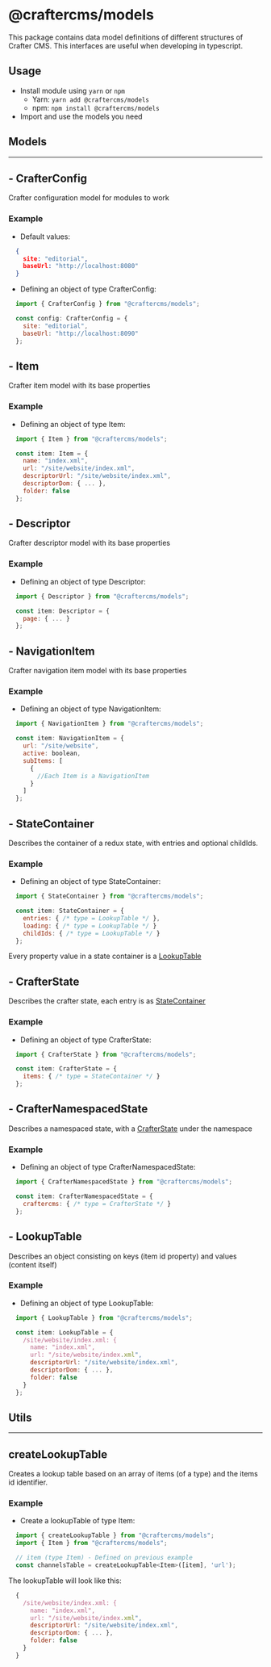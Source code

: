 # @craftercms/models

This package contains data model definitions of different structures of Crafter CMS. This interfaces are useful when developing in typescript.

## Usage

- Install module using `yarn` or `npm`
  - Yarn: `yarn add @craftercms/models`
  - npm: `npm install @craftercms/models`
- Import and use the models you need

## Models
---

## - CrafterConfig
Crafter configuration model for modules to work

### Example

- Default values:

```json
  {
    site: "editorial",
    baseUrl: "http://localhost:8080"
  }
```

- Defining an object of type CrafterConfig:

```js
  import { CrafterConfig } from "@craftercms/models";

  const config: CrafterConfig = {
    site: "editorial",
    baseUrl: "http://localhost:8090"
  };
```

## - Item
Crafter item model with its base properties

### Example

- Defining an object of type Item:

```js
  import { Item } from "@craftercms/models";

  const item: Item = {
    name: "index.xml",
    url: "/site/website/index.xml",
    descriptorUrl: "/site/website/index.xml",
    descriptorDom: { ... },
    folder: false
  };
```

## - Descriptor
Crafter descriptor model with its base properties

### Example

- Defining an object of type Descriptor:

```js
  import { Descriptor } from "@craftercms/models";

  const item: Descriptor = {
    page: { ... }
  };
```

## - NavigationItem
Crafter navigation item model  with its base properties

### Example

- Defining an object of type NavigationItem:

```js
  import { NavigationItem } from "@craftercms/models";

  const item: NavigationItem = {
    url: "/site/website",
    active: boolean,
    subItems: [
      {
        //Each Item is a NavigationItem
      }
    ]
  };
```

## - StateContainer
Describes the container of a redux state, with entries and optional childIds.

### Example

- Defining an object of type StateContainer:

```js
  import { StateContainer } from "@craftercms/models";

  const item: StateContainer = {
    entries: { /* type = LookupTable */ },
    loading: { /* type = LookupTable */ }
    childIds: { /* type = LookupTable */ }
  };
```

Every property value in a state container is a [LookupTable](#lookupTable)

## - CrafterState
Describes the crafter state, each entry is as [StateContainer](#stateContainer)

### Example

- Defining an object of type CrafterState:

```js
  import { CrafterState } from "@craftercms/models";

  const item: CrafterState = {
    items: { /* type = StateContainer */ }
  };
```

## - CrafterNamespacedState
Describes a namespaced state, with a [CrafterState](#CrafterState) under the namespace

### Example

- Defining an object of type CrafterNamespacedState:

```js
  import { CrafterNamespacedState } from "@craftercms/models";

  const item: CrafterNamespacedState = {
    craftercms: { /* type = CrafterState */ }
  };
```

## - LookupTable
Describes an object consisting on keys (item id property) and values (content itself)

### Example

- Defining an object of type LookupTable:

```js
  import { LookupTable } from "@craftercms/models";

  const item: LookupTable = {
    /site/website/index.xml: {
      name: "index.xml",
      url: "/site/website/index.xml",
      descriptorUrl: "/site/website/index.xml",
      descriptorDom: { ... },
      folder: false
    }
  };
```

## Utils
---

## createLookupTable
Creates a lookup table based on an array of items (of a type) and the items id identifier.

### Example

- Create a lookupTable of type Item:

```js
  import { createLookupTable } from "@craftercms/models";
  import { Item } from "@craftercms/models";

  // item (type Item) - Defined on previous example
  const channelsTable = createLookupTable<Item>([item], 'url');
```

The lookupTable will look like this:

```js
  {
    /site/website/index.xml: {
      name: "index.xml",
      url: "/site/website/index.xml",
      descriptorUrl: "/site/website/index.xml",
      descriptorDom: { ... },
      folder: false
    }
  }
```